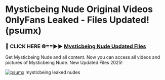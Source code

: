 # Mysticbeing Nude Original Videos 0nlyFans Leaked - Files Updated! (psumx)

<h3>🔴 CLICK HERE 🌐==►► <a href="https://tinyurl.com/5h6xmrr3" rel="nofollow">Mysticbeing Nude Updated Files</a></h3>

Get Mysticbeing Nude and all content. Now you can access all videos and pictures of Mysticbeing Nude. New Updated Files 2025!

[![psumx](https://i.imgur.com/KVD873Z.gif)](https://tinyurl.com/5h6xmrr3)
mysticbeing leaked nudes